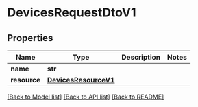 # DevicesRequestDtoV1

## Properties
Name | Type | Description | Notes
------------ | ------------- | ------------- | -------------
**name** | **str** |  | 
**resource** | [**DevicesResourceV1**](DevicesResourceV1.md) |  | 

[[Back to Model list]](../README.md#documentation-for-models) [[Back to API list]](../README.md#documentation-for-api-endpoints) [[Back to README]](../README.md)

